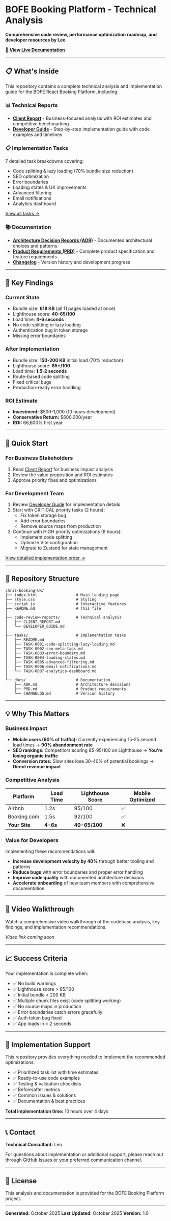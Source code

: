 # BOFE Booking Platform - Technical Analysis

**Comprehensive code review, performance optimization roadmap, and developer resources by Leo**

🔗 **[View Live Documentation](https://leonidsvb.github.io/chris-booking-UK/)**

---

## 📋 What's Inside

This repository contains a complete technical analysis and implementation guide for the BOFE React Booking Platform, including:

### 📊 Technical Reports
- **[Client Report](code-review-reports/CLIENT_REPORT.md)** - Business-focused analysis with ROI estimates and competitive benchmarking
- **[Developer Guide](code-review-reports/DEVELOPER_GUIDE.md)** - Step-by-step implementation guide with code examples and timelines

### 📋 Implementation Tasks
7 detailed task breakdowns covering:
- Code splitting & lazy loading (70% bundle size reduction)
- SEO optimization
- Error boundaries
- Loading states & UX improvements
- Advanced filtering
- Email notifications
- Analytics dashboard

[View all tasks →](tasks/)

### 📚 Documentation
- **[Architecture Decision Records (ADR)](docs/ADR.md)** - Documented architectural choices and patterns
- **[Product Requirements (PRD)](docs/PRD.md)** - Complete product specification and feature requirements
- **[Changelog](docs/CHANGELOG.md)** - Version history and development progress

---

## 🎯 Key Findings

### Current State
- Bundle size: **618 KB** (all 11 pages loaded at once)
- Lighthouse score: **40-65/100**
- Load time: **4-6 seconds**
- No code splitting or lazy loading
- Authentication bug in token storage
- Missing error boundaries

### After Implementation
- Bundle size: **150-200 KB** initial load (70% reduction)
- Lighthouse score: **85+/100**
- Load time: **1.5-2 seconds**
- Route-based code splitting
- Fixed critical bugs
- Production-ready error handling

### ROI Estimate
- **Investment:** $500-1,000 (10 hours development)
- **Conservative Return:** $600,000/year
- **ROI:** 66,600% first year

---

## 🚀 Quick Start

### For Business Stakeholders
1. Read [Client Report](code-review-reports/CLIENT_REPORT.md) for business impact analysis
2. Review the value proposition and ROI estimates
3. Approve priority fixes and optimizations

### For Development Team
1. Review [Developer Guide](code-review-reports/DEVELOPER_GUIDE.md) for implementation details
2. Start with CRITICAL priority tasks (2 hours):
   - Fix token storage bug
   - Add error boundaries
   - Remove source maps from production
3. Continue with HIGH priority optimizations (8 hours):
   - Implement code splitting
   - Optimize Vite configuration
   - Migrate to Zustand for state management

[View detailed implementation order →](code-review-reports/DEVELOPER_GUIDE.md#implementation-order)

---

## 📂 Repository Structure

```
chris-booking-UK/
├── index.html                 # Main landing page
├── style.css                  # Styling
├── script.js                  # Interactive features
├── README.md                  # This file
│
├── code-review-reports/       # Technical analysis
│   ├── CLIENT_REPORT.md
│   └── DEVELOPER_GUIDE.md
│
├── tasks/                     # Implementation tasks
│   ├── README.md
│   ├── TASK-0001-code-splitting-lazy-loading.md
│   ├── TASK-0002-seo-meta-tags.md
│   ├── TASK-0003-error-boundary.md
│   ├── TASK-0004-loading-states.md
│   ├── TASK-0005-advanced-filtering.md
│   ├── TASK-0006-email-notifications.md
│   └── TASK-0007-analytics-dashboard.md
│
└── docs/                      # Documentation
    ├── ADR.md                 # Architecture decisions
    ├── PRD.md                 # Product requirements
    └── CHANGELOG.md           # Version history
```

---

## 💡 Why This Matters

### Business Impact
- **Mobile users (60% of traffic):** Currently experiencing 15-25 second load times → **90% abandonment rate**
- **SEO rankings:** Competitors scoring 85-95/100 on Lighthouse → **You're losing organic traffic**
- **Conversion rates:** Slow sites lose 30-40% of potential bookings → **Direct revenue impact**

### Competitive Analysis
| Platform | Load Time | Lighthouse Score | Mobile Optimized |
|----------|-----------|------------------|------------------|
| Airbnb | 1.2s | 95/100 | ✅ |
| Booking.com | 1.5s | 92/100 | ✅ |
| **Your Site** | **4-6s** | **40-65/100** | ❌ |

### Value for Developers
Implementing these recommendations will:
- **Increase development velocity by 40%** through better tooling and patterns
- **Reduce bugs** with error boundaries and proper error handling
- **Improve code quality** with documented architecture decisions
- **Accelerate onboarding** of new team members with comprehensive documentation

---

## 🎥 Video Walkthrough

Watch a comprehensive video walkthrough of the codebase analysis, key findings, and implementation recommendations.

*Video link coming soon*

---

## 📈 Success Criteria

Your implementation is complete when:
- ✅ No build warnings
- ✅ Lighthouse score > 85/100
- ✅ Initial bundle < 200 KB
- ✅ Multiple chunk files exist (code splitting working)
- ✅ No source maps in production
- ✅ Error boundaries catch errors gracefully
- ✅ Auth token bug fixed
- ✅ App loads in < 2 seconds

---

## 🤝 Implementation Support

This repository provides everything needed to implement the recommended optimizations:
- ✅ Prioritized task list with time estimates
- ✅ Ready-to-use code examples
- ✅ Testing & validation checklists
- ✅ Before/after metrics
- ✅ Common issues & solutions
- ✅ Documentation & best practices

**Total implementation time:** 10 hours over 4 days

---

## 📞 Contact

**Technical Consultant:** Leo

For questions about implementation or additional support, please reach out through GitHub Issues or your preferred communication channel.

---

## 📜 License

This analysis and documentation is provided for the BOFE Booking Platform project.

---

**Generated:** October 2025
**Last Updated:** October 2025
**Version:** 1.0
